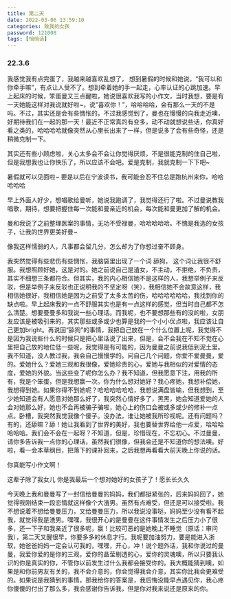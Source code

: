 ```yaml
---
title: 第二天
date: 2022-03-06 13:59:10
categories: 致我的女孩
password: 121008 
tags: [悄悄话]
---
```


### 22.3.6

我感觉我有点完蛋了，我越来越喜欢乱想了， 想到暑假的时候和她说，“我可以和你牵手嘛”，有点让人受不了。想到牵着她的手一起走，心率认证的心跳加速。早上起床的时候，笨蛋曼又三点醒啦，她说很喜欢我写的小作文，当时我想，要是有一天她能这样对我说就好啦~，说“喜欢你！”，哈哈哈哈，会有那么一天的不是吗。不过，其实还是会有些惆怅的，不过我感觉到了，曼也在慢慢的向我走近噢，好期待我们在一起的那一天！最近不正常真的有变多，动不动就想说些话，你真好看之类的，哈哈哈哈就像突然从心里长出来了一样，但是说多了会有些奇怪，还是稍微克制一下。

其实还有些小顾虑啦，关心太多会不会让你觉得厌烦，不是很能克制的住自己啦，但是我想我也让你快乐了，所以应该不会吧。爱是克制，我就克制一下下吧~

暑假就可以见面啦~ 要是以后在宁波读书，我可能会忍不住总是跑杭州来你，哈哈哈哈哈

早上外面人好少，想唱歌给曼听，她说我跑调了，我觉得还行了啦。不过曼说教我唱歌，期待，想要把握住每一次能和曼亲近的机会，每次能和曼更加了解的机会。

曼和我说了之前整理医案的事情，无功不受禄曼，哈哈哈哈哈。不愧是我选的女孩子，让我的世界更美好曼~

像我这样懦弱的人，凡事都会留几分，怎么却为了你想过奋不顾身。

我突然觉得有些悲伤有些惆怅，我脑袋里出现了一个词 舔狗， 这个词让我很不舒服。我想照顾好她，这是对的。她之前说自己是渣女，不主动，不拒绝，不负责，其实不细想三条都符合。但其实，我的内心相信她不是这样的人，我想举例子来反驳，但是举例子来反驳也正说明我的不坚定呀（笑），我相信她不会故意这样，我相信她很好，我相信她是因为之前受了太多太苦的伤，哈哈哈哈哈哈，我找到你的缺点啦。早上起床我的一点不舒服其实也是有一点这样的感觉，但当时自己都不怎么清楚。想要曼曼多和我说一些心理话。而我呢，也不要想那些有的没的啦，女朋友应该是被吸引来的，其实那些或多或少也算是我的一个小小优点啦，我应该让自己更加bright。再说回“舔狗”的事情，我把自己放在一个什么位置上呢，我觉得不是因为我说些什么的时候只是把心里话说了出来，但是，会不会我在不知不觉在心里把自己放的地位低一些呢，我觉得是有可能的，因为曼曼之前说我低到泥土里。我不知道，没人教过我，我会自己慢慢学的。问自己几个问题，你爱不爱曼曼，爱的。爱她什么？爱她三观和我很像，爱她珍贵的心，爱她与我相似的对爱情的态度，爱她的外貌。当这些变了呢你怎么办？我不知道，但我愿意下注，用我的所有，我是个笨蛋，但是我想赢一次。你为什么想对她好？我心疼她，我想补偿她，我想得到她。如果你得不到她呢？哈哈哈哈哈哈，我想说满盘皆输，但我想到，至少她知道会有人愿意对她那么好了，我突然心情好多了，黑黑，她会知道爱她的人会对她那么好，她也不会再被骗子骗啦，她心上的伤口会被或多或少的修补一点点。卧槽，我突然我觉我像个傻子。没办法，谁让她被我所珍视呢。还有问题吗？有的，还舔嘛？舔！她让我看到了世界的美好，我也要替世界给他一点爱，哈哈哈哈哈哈。我们会不会在一起呀？不知道，但是，珍惜现在，不忘初心。不过曼曼，请你多告诉我一点你的心理话，虽然我们很像，但我会还是不知道你的想法噢。好啦，看一会本草纲目，把落下的课补回来，之后我想再看看大前天晚上你说的话。

你真能写小作文啊！

这辈子除了我女儿 你是我最后一个想对她好的女孩子了！愿长长久久

今天晚上我和曼曼写了一封信给曼曼的妈妈，我们都挺紧张的，后来妈妈回了，她觉得我刚结束一段恋情就这样像个大渣男。虽然有点难受，但还是可以接受啦。我不想说着不想给曼曼压力，又给曼曼压力，所以我说没事哒，妈妈至少没有看不起我，就觉得我是渣男。嘿嘿，我很开心的是曼曼在这件事情发生之后压力小了很多，还一下子和我亲近了很多呢，赢！比较可恶的是她晚上不睡觉（原话：审问我），第二天又醒很早，你要多多的休息才行。我呢要加油努力，要是能进入浙软，她爸爸妈妈一定会认可我的，嘿嘿，开心，冲！说个题外话，我和你说过的曼曼，我爱你爱的是你的三观，爱你的晶莹剔透的心，爱你的灵魂噢，所以只要我认识的你是真实的你，不管你以前发生过什么我都会接受你的。我大概能猜到噢，如果是和你前男友有关的，我不会介意的，你会觉得我会介意，其实你比我会更难受的。如果说是我猜到的事情，那我给你的答案是，我后悔没能早点遇见你，我心疼你傻傻的付出了那么多，我会感谢你告诉我，但是你对我来说还是原来的你。